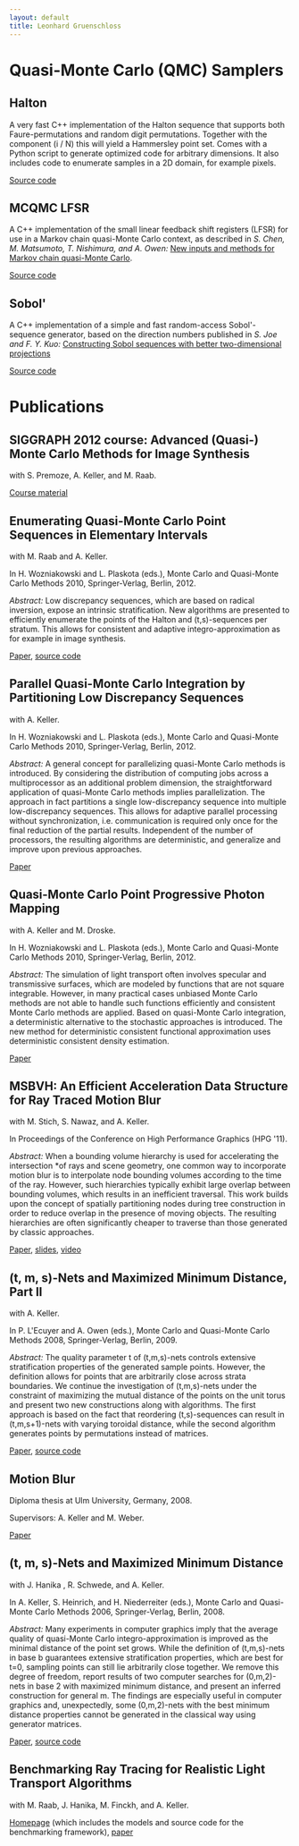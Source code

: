 ```yaml
---
layout: default
title: Leonhard Gruenschloss
---
```


# Quasi-Monte Carlo (QMC) Samplers

## Halton

A very fast C++ implementation of the Halton sequence that supports both
Faure-permutations and random digit permutations.  Together with the component (i / N)
this will yield a Hammersley point set.  Comes with a Python script to generate
optimized code for arbitrary dimensions. It also includes code to enumerate samples in a
2D domain, for example pixels.

[Source code](https://github.com/lgruen/halton)

## MCQMC LFSR

A C++ implementation of the small linear feedback shift registers (LFSR) for use in a
Markov chain quasi-Monte Carlo context, as described in *S. Chen, M. Matsumoto, T.
Nishimura, and A. Owen:* [New inputs and methods for Markov chain quasi-Monte
Carlo](http://www-stat.stanford.edu/~owen/reports/).

[Source code](https://github.com/lgruen/mcqmclfsr)

## Sobol'

A C++ implementation of a simple and fast random-access Sobol'-sequence generator,
based on the direction numbers published in *S. Joe and F. Y. Kuo:* [Constructing Sobol sequences with better
two-dimensional projections](http://web.maths.unsw.edu.au/~fkuo/sobol/)

[Source code](https://github.com/lgruen/kuo-2d-proj)

# Publications

## SIGGRAPH 2012 course: Advanced (Quasi-) Monte Carlo Methods for Image Synthesis

with S. Premoze, A. Keller, and M. Raab.

[Course material](https://sites.google.com/site/qmcrendering/)

## Enumerating Quasi-Monte Carlo Point Sequences in Elementary Intervals

with M. Raab and A. Keller.

In H. Wozniakowski and L. Plaskota (eds.), Monte Carlo and Quasi-Monte Carlo Methods
2010, Springer-Verlag, Berlin, 2012.

*Abstract:* Low discrepancy sequences, which are based on
radical inversion, expose an intrinsic stratification.  New algorithms are presented to
efficiently enumerate the points of the Halton and (t,s)-sequences per stratum.  This
allows for consistent and adaptive integro-approximation as for example in image
synthesis.

[Paper](https://github.com/lgruen/sample-enum/blob/main/sample-enum.pdf), [source code](https://github.com/lgruen/sample-enum)

## Parallel Quasi-Monte Carlo Integration by Partitioning Low Discrepancy Sequences

with A. Keller.

In H. Wozniakowski and L. Plaskota (eds.), Monte Carlo and Quasi-Monte Carlo Methods
2010, Springer-Verlag, Berlin, 2012.

*Abstract:* A general concept for parallelizing quasi-Monte Carlo methods
is introduced. By considering the distribution of computing jobs across a multiprocessor
as an additional problem dimension, the straightforward application of quasi-Monte Carlo
methods implies parallelization.  The approach in fact partitions a single
low-discrepancy sequence into multiple low-discrepancy sequences. This allows for
adaptive parallel processing without synchronization, i.e. communication is required
only once for the final reduction of the partial results.  Independent of the number of
processors, the resulting algorithms are deterministic,  and generalize and improve upon
previous approaches.

[Paper](https://github.com/lgruen/parqmc/blob/main/parqmc.pdf)

## Quasi-Monte Carlo Point Progressive Photon Mapping

with A. Keller and M. Droske.

In H. Wozniakowski and L. Plaskota (eds.), Monte Carlo and Quasi-Monte Carlo Methods
2010, Springer-Verlag, Berlin, 2012.

*Abstract:* The simulation of light transport
often involves specular and transmissive surfaces, which are modeled by functions that
are not square integrable. However, in many practical cases unbiased Monte Carlo methods
are not able to handle such functions efficiently and consistent Monte Carlo methods are
applied. Based on quasi-Monte Carlo integration, a deterministic alternative to the
stochastic approaches is introduced. The new method for deterministic consistent
functional approximation uses deterministic consistent density estimation.

[Paper](https://github.com/lgruen/qppm/blob/main/qppm.pdf)

## MSBVH: An Efficient Acceleration Data Structure for Ray Traced Motion Blur

with M. Stich, S. Nawaz, and A. Keller.

In Proceedings of the Conference on High Performance Graphics (HPG '11).

*Abstract:* When a bounding volume hierarchy is used for accelerating the intersection
*of
rays and scene geometry, one common way to incorporate motion blur is to interpolate
node bounding volumes according to the time of the ray. However, such hierarchies
typically exhibit large overlap between bounding volumes, which results in an
inefficient traversal. This work builds upon the concept of spatially partitioning nodes
during tree construction in order to reduce overlap in the presence of moving objects.
The resulting hierarchies are often significantly cheaper to traverse than those
generated by classic approaches.

[Paper](https://github.com/lgruen/msbvh/blob/main/msbvh.pdf), [slides](https://github.com/lgruen/msbvh/blob/main/msbvh-slides.pdf), [video](https://github.com/lgruen/msbvh/blob/main/msbvh-video.mp4)

## (t, m, s)-Nets and Maximized Minimum Distance, Part II

with A. Keller.

In P. L'Ecuyer and A. Owen (eds.), Monte Carlo and Quasi-Monte Carlo Methods 2008, Springer-Verlag,
Berlin, 2009.

*Abstract:* The quality parameter t of (t,m,s)-nets controls extensive stratification
properties of the generated sample points. However, the definition allows for points
that are arbitrarily close across strata boundaries.  We continue the investigation of
(t,m,s)-nets under the constraint of maximizing the mutual distance of the points on the
unit torus and present two new constructions along with algorithms. The first approach
is based on the fact that reordering (t,s)-sequences can result in (t,m,s+1)-nets with
varying toroidal distance, while the second algorithm generates points by permutations
instead of matrices.

[Paper](https://github.com/lgruen/diag0m2/blob/main/diag0m2.pdf), [source code](https://github.com/lgruen/diag0m2)

## Motion Blur

Diploma thesis at Ulm University, Germany, 2008.

Supervisors: A. Keller and M. Weber.

[Paper](https://github.com/lgruen/motion-blur/blob/main/motion-blur.pdf)

## (t, m, s)-Nets and Maximized Minimum Distance

with J. Hanika , R. Schwede, and A. Keller.

In A. Keller, S. Heinrich, and H. Niederreiter (eds.), Monte Carlo and Quasi-Monte Carlo
Methods 2006, Springer-Verlag, Berlin, 2008.

*Abstract:* Many experiments in computer graphics imply that the average quality of
quasi-Monte Carlo integro-approximation is improved as the minimal distance of the point
set grows. While the definition of (t,m,s)-nets in base b guarantees extensive
stratification properties, which are best for t=0, sampling points can still lie
arbitrarily close together. We remove this degree of freedom, report results of two
computer searches for (0,m,2)-nets in base 2 with maximized minimum distance, and
present an inferred construction for general m.  The findings are especially useful in
computer graphics and, unexpectedly, some (0,m,2)-nets with the best minimum distance
properties cannot be generated in the classical way using generator matrices.

[Paper](https://github.com/lgruen/netsearch/blob/main/netsearch.pdf), [source code](https://github.com/lgruen/netsearch)

## Benchmarking Ray Tracing for Realistic Light Transport Algorithms

with M. Raab, J. Hanika, M. Finckh, and A. Keller.

[Homepage](http://bwfirt.sourceforge.net/) (which includes the models and source code for the benchmarking framework), [paper](https://github.com/lgruen/bwfirt/blob/main/bwfirt.pdf)

